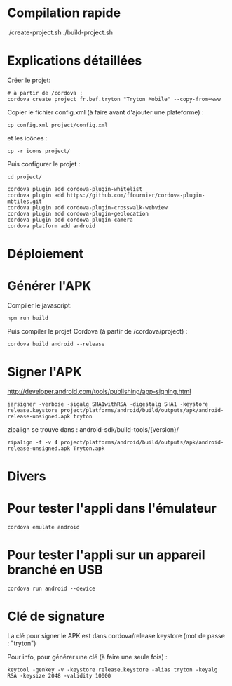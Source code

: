 Compilation rapide
==================

  ./create-project.sh
  ./build-project.sh

Explications détaillées
=======================
Créer le projet:

    # à partir de /cordova :
    cordova create project fr.bef.tryton "Tryton Mobile" --copy-from=www

Copier le fichier config.xml (à faire avant d'ajouter une plateforme) :

    cp config.xml project/config.xml

et les icônes :

    cp -r icons project/

Puis configurer le projet :

    cd project/

    cordova plugin add cordova-plugin-whitelist
    cordova plugin add https://github.com/ffournier/cordova-plugin-mbtiles.git
    cordova plugin add cordova-plugin-crosswalk-webview
    cordova plugin add cordova-plugin-geolocation
    cordova plugin add cordova-plugin-camera
    cordova platform add android

Déploiement
===========

# Générer l'APK
Compiler le javascript:

	npm run build

Puis compiler le projet Cordova (à partir de /cordova/project) :

    cordova build android --release

# Signer l'APK
http://developer.android.com/tools/publishing/app-signing.html

	jarsigner -verbose -sigalg SHA1withRSA -digestalg SHA1 -keystore release.keystore project/platforms/android/build/outputs/apk/android-release-unsigned.apk tryton

zipalign se trouve dans : android-sdk/build-tools/{version}/

    zipalign -f -v 4 project/platforms/android/build/outputs/apk/android-release-unsigned.apk Tryton.apk

Divers
======

# Pour tester l'appli dans l'émulateur
	cordova emulate android

# Pour tester l'appli sur un appareil branché en USB
	cordova run android --device

# Clé de signature
La clé pour signer le APK est dans cordova/release.keystore (mot de passe : "tryton")

Pour info, pour générer une clé (à faire une seule fois) :

    keytool -genkey -v -keystore release.keystore -alias tryton -keyalg RSA -keysize 2048 -validity 10000
